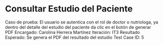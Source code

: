 # Consultar Estudio del Paciente

Caso de prueba: El usuario se autentica con el rol de doctor o nutriologa, ya dentro del detalle del estudio del paciente da clic en el botón de generar PDF
Encargado: Carolina Herrera Martínez
Iteración: IT3
Resultado Esperado: Se genera el PDF del resultado del estudio
Test Case ID: 5